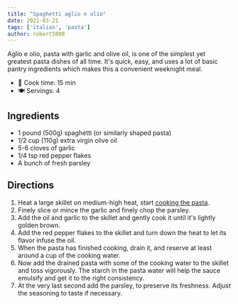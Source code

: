 ```yaml
---
title: "Spaghetti aglio e olio"
date: 2021-03-21
tags: ['italian', 'pasta']
author: robert5800
---
```


Aglio e olio, pasta with garlic and olive oil, is one of the simplest yet greatest pasta dishes of all time. It's quick, easy, and uses a lot of basic pantry ingredients which makes this a convenient weeknight meal.

- 🍳 Cook time: 15 min
- 🍽️ Servings: 4

## Ingredients

- 1 pound (500g) spaghetti (or similarly shaped pasta)
- 1/2 cup (110g) extra virgin olive oil
- 5-6 cloves of garlic
- 1/4 tsp red pepper flakes
- A bunch of fresh parsley

## Directions

1. Heat a large skillet on medium-high heat, start [cooking the pasta](/recipes/pasta).
2. Finely slice or mince the garlic and finely chop the parsley.
3. Add the oil and garlic to the skillet and gently cook it until it's lightly golden brown.
4. Add the red pepper flakes to the skillet and turn down the heat to let its flavor infuse the oil.
5. When the pasta has finished cooking, drain it, and reserve at least around a cup of the cooking water.
6. Now add the drained pasta with some of the cooking water to the skillet and toss vigorously. The starch in the pasta water will help the sauce emulsify and get it to the right consistency.
7. At the very last second add the parsley, to preserve its freshness. Adjust the seasoning to taste if necessary.
